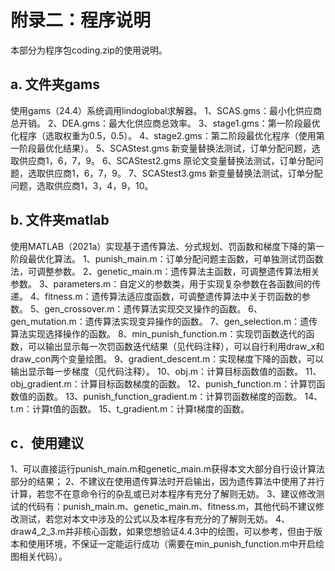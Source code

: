 # 附录二：程序说明
本部分为程序包coding.zip的使用说明。
## a. 文件夹gams
使用gams（24.4）系统调用lindoglobal求解器。
1、SCAS.gms：最小化供应商总开销。
2、DEA.gms：最大化供应商总效率。
3、stage1.gms：第一阶段最优化程序（选取权重为0.5，0.5）。
4、stage2.gms：第二阶段最优化程序（使用第一阶段最优化结果）。
5、SCAStest.gms 新变量替换法测试，订单分配问题，选取供应商1，6，7，9。
6、SCAStest2.gms 原论文变量替换法测试，订单分配问题，选取供应商1，6，7，9。
7、SCAStest3.gms 新变量替换法测试，订单分配问题，选取供应商1，3，4，9，10。
## b. 文件夹matlab
使用MATLAB（2021a）实现基于遗传算法、分式规划、罚函数和梯度下降的第一阶段最优化算法。
1、punish_main.m：订单分配问题主函数，可单独测试罚函数法，可调整参数。
2、genetic_main.m：遗传算法主函数，可调整遗传算法相关参数。
3、parameters.m：自定义的参数类，用于实现复杂参数在各函数间的传递。
4、fitness.m：遗传算法适应度函数，可调整遗传算法中关于罚函数的参数。
5、gen_crossover.m：遗传算法实现交叉操作的函数。
6、gen_mutation.m：遗传算法实现变异操作的函数。
7、gen_selection.m：遗传算法实现选择操作的函数。
8、min_punish_function.m：实现罚函数迭代的函数，可以输出显示每一次罚函数迭代结果（见代码注释），可以自行利用draw_x和draw_con两个变量绘图。
9、gradient_descent.m：实现梯度下降的函数，可以输出显示每一步梯度（见代码注释）。
10、obj.m：计算目标函数值的函数。
11、obj_gradient.m：计算目标函数梯度的函数。
12、punish_function.m：计算罚函数值的函数。
13、punish_function_gradient.m：计算罚函数梯度的函数。
14、t.m：计算t值的函数。
15、t_gradient.m：计算t梯度的函数。
## c．使用建议
1、可以直接运行punish_main.m和genetic_main.m获得本文大部分自行设计算法部分的结果；
2、不建议在使用遗传算法时开启输出，因为遗传算法中使用了并行计算，若您不在意命令行的杂乱或已对本程序有充分了解则无妨。
3、建议修改测试的代码有：punish_main.m、genetic_main.m、fitness.m，其他代码不建议修改测试，若您对本文中涉及的公式以及本程序有充分的了解则无妨。
4、draw4_2_3.m并非核心函数，如果您想验证4.4.3中的绘图，可以参考，但由于版本和使用环境，不保证一定能运行成功（需要在min_punish_function.m中开启绘图相关代码）。
